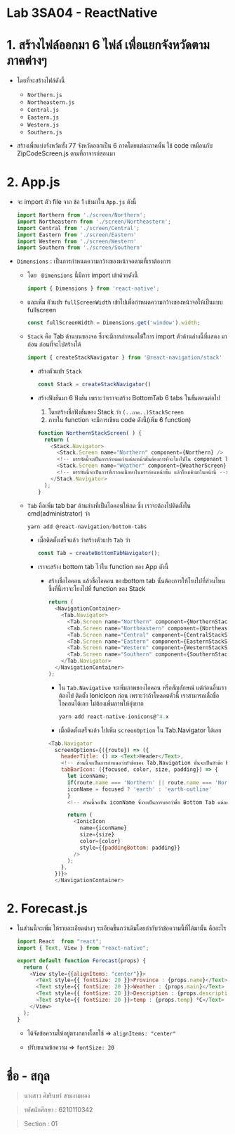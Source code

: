 # Lab 3SA04 - ReactNative

# 1. สร้างไฟล์ออกมา 6 ไฟล์ เพื่อแยกจังหวัดตามภาคต่างๆ

* โดยที่จะสร้างไฟล์ดังนี้

  * `Northern.js`
  * `Northeastern.js`
  * `Central.js`
  * `Eastern.js`
  * `Western.js`
  * `Southern.js`

* สร้างเพื่อแบ่งจังหวัดทั้ง 77 จังหวัดออกเป็น 6 ภาคโดยแต่ละภาคนั้น ใช้ code เหมือนกับ ZipCodeScreen.js ตามที่อาจารย์สอนมา


# 2. App.js

* จะ import ตัว file จาก ข้อ 1 เข้ามาใน `App.js` ดังนี้

  ```js
  import Northern from './screen/Northern';
  import Northeastern from './screen/Northeastern';
  import Central from './screen/Central';
  import Eastern from './screen/Eastern'
  import Western from './screen/Western'
  import Southern from './screen/Southern'
  ```

* `Dimensions` : เป็นการกำหนดความกว้างของหน้าจอตามที่เราต้องการ 

  * โดย ` Dimensions` นี้มีการ import เข้าด้วยดังนี้

    ```js
    import { Dimensions } from 'react-native';
    ```

  * และเพิ่ม ตัวแปร `fullScreenWidth` เข้าไปเพื่อกำหนดความกว้างของหน้าจอให้เป็นแบบ fullscreen
    
    ```js
    const fullScreenWidth = Dimensions.get('window').width;
    ````

  * `Stack` คือ Tab ด้านบนของจอ ซึ่งจะมีการกำหนดให้ใีการ import ตัวด้านล่างนี้ที่แสดง มาก่อน ก่อนที่จะไปสร้างได้
    
    ```js
    import { createStackNavigator } from '@react-navigation/stack'
    ```

    - สร้างตัวแปร `Stack` 

      ```js
      const Stack = createStackNavigator()
      ```

    - สร้างฟังชันมา 6 ฟังชัน เพราะว่าเราจะสร้าง BottomTab 6 tabs ในขั้นตอนต่อไป 

      1. โดยสร้างชื่อฟังชันของ Stack ว่า `(..ภาค..)StackScreen` 
      2. ภายใน function จะมีการเขียน code ดังนี้(เพิ่ม 6 function)

        ```js
        function NorthernStackScreen( ) {
          return (
            <Stack.Navigator>
              <Stack.Screen name="Northern" component={Northern} />
              <!-- บรรทัดนี้จะเป็นการกำหนดว่าแต่ละหน้านั้นต้องการที่จะโยงไปใน componant ไหน -->
              <Stack.Screen name="Weather" component={WeatherScreen} />
              <!-- บรรทันนี้จะเป็นการที่เรากดเนื้อหาในบรรก่อนหน้านั้น แล้วโยงเข้ามาในหน้านี้ -->
            </Stack.Navigator>
          );
        }
        ```

  * `Tab` คือเพิ่ม tab bar ด้านล่างที่เป็นไอคอนให้กด ซึ่ง เราจะต้องไปติดตั้งใน cmd(administrator) ว่า
       ```js
       yarn add @react-navigation/bottom-tabs
       ```
    * เมื่อติดตั้งเสร็จแล้ว ว่าสร้างตัวแปร `Tab` ว่า
      ```js
      const Tab = createBottomTabNavigator();
      ```

    * เราจะสร้าง bottom tab ไว่ใน function ของ App ดังนี้

      * สร้างชื่อไอคอน แล้วชื่อไอคอน ของbottom tab นั้นต้องการให้โยงไปที่ส่วนไหน ซึ่งที่นี้เราจะโยงไปที่ function ของ Stack 
        ```js
        return (
          <NavigationContainer>
            <Tab.Navigator>
              <Tab.Screen name="Northern" component={NorthernStackScreen} />
              <Tab.Screen name="Northeastern" component={NortheasternStackScreen} />
              <Tab.Screen name="Central" component={CentralStackScreen} />
              <Tab.Screen name="Eastern" component={EasternStackScreen} />
              <Tab.Screen name="Western" component={WesternStackScreen} />
              <Tab.Screen name="Southern" component={SouthernStackScreen} />
            </Tab.Navigator>
          </NavigationContainer>
        );
        ```

        * ใน `Tab.Navigative` จะเพิ่มภาพของไอคอน หรือสัญลักษณ์ แต่ก่อนอื่นเราต้องไป ติดตั้ง IonicIcon ก่อน เพราะว่าถ้าโหลดตคัวนี้ เราสามารถเลื่อชื่อไอคอนได้เลย ไม่ต้องเพิ่มภาพให้ยุ่งยาก

          ```js
          yarn add react-native-ionicons@^4.x
          ```

        * เมื่อติดตั้งเสร็จแล้ว ไปเพิ่ม `screenOption` ใน Tab.Navigator ได้เลย

        ```js
        <Tab.Navigator
          screenOptions={({route}) => ({
            headerTitle: () => <Text>Header</Text>,          
            <!-- ส่วนนี้จะเป็นการกำหนดว่าหัวข้อของ Tab,Navigation นั้นจะเป็นหัวข้อ Header ของหน้านั้นๆ -->
            tabBarIcon: ({focused, color, size, padding}) => {
              let iconName;
              if(route.name === 'Northern' || route.name === 'Northeastern' || route.name === 'Central' || route.name === 'Eastern' || route.name === 'Western' || route.name === 'Southern') {
              iconName = focused ? 'earth' : 'earth-outline'
              }
              <!-- ส่วนนี้จะเป็น iconName ซึ่งจะเป็นการบอกว่าชื่อ Bottom Tab แต่ละ Tab นั้นให้มีรูป Icon เป็นยังไง ซึ่งในลูป จะบอกว่าให้ถ้าก icon นั้น(Focus) จะเลือก icon แบบ earth ส่วนที่ไม่ได้ focus นั้น ให้ icon เป็นรูป earth-outline -->

              return (
                <IonicIcon 
                  name={iconName} 
                  size={size} 
                  color={color} 
                  style={{paddingBottom: padding}} 
                />
              );
            },
          })}> 
          </NavigationContainer>
        ```


# 2. Forecast.js

* ในส่วนนี้จะเพิ่ม ให้รายละเอียดต่างๆ ระเอียดขึ้นกว่าเดิมโดยกำกับว่าข้อความนี้ที่ได้มานั้น คืออะไร

  ```js
  import React  from "react";
  import { Text, View } from "react-native";

  export default function Forecast(props) {
    return (
      <View style={{alignItems: "center"}}>
        <Text style={{ fontSize: 20 }}>Province : {props.name}</Text>
        <Text style={{ fontSize: 20 }}>Weather : {props.main}</Text>
        <Text style={{ fontSize: 20 }}>Description : {props.description}</Text>
        <Text style={{ fontSize: 20 }}>temp : {props.temp} °C</Text>
      </View>
    );
  }
  ```
    * ได้จัดข้อความให้อยู่ตรงกลางโดยใช้ => `alignItems: "center"`

    * ปรับขนาดข้อความ => `fontSize: 20`



# ชื่อ - สกุล

> นางสาว ศิขรินทร์ สามงามทอง

> รหัศนักศึกษา : 6210110342

> Section : 01

          
      
